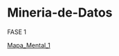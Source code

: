 # Mineria-de-Datos

FASE 1

[Mapa_Mental_1](https://github.com/Danielaht03/Mineria-de-Datos/blob/main/MapaMental_1_1872932.pdf)
